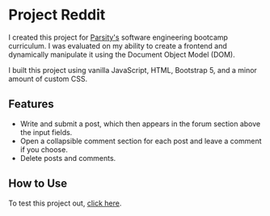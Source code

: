 # Project Reddit

I created this project for [Parsity's](https://parsity.io/) software engineering bootcamp curriculum. I was evaluated on my ability to create a frontend and dynamically manipulate it using the Document Object Model (DOM).

I built this project using vanilla JavaScript, HTML, Bootstrap 5, and a minor amount of custom CSS.

## Features

- Write and submit a post, which then appears in the forum section above the input fields.
- Open a collapsible comment section for each post and leave a comment if you choose.
- Delete posts and comments.

## How to Use

To test this project out, [click here]().
